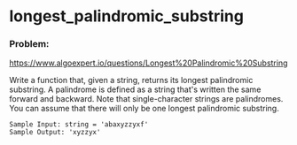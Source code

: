 # longest_palindromic_substring

### Problem:
https://www.algoexpert.io/questions/Longest%20Palindromic%20Substring

Write a function that, given a string, returns its longest palindromic substring.
A palindrome is defined as a string that's written the same forward and backward. Note that single-character strings are palindromes.
You can assume that there will only be one longest palindromic substring.
```
Sample Input: string = 'abaxyzzyxf'
Sample Output: 'xyzzyx'
```
